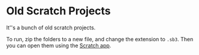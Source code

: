 # Old Scratch Projects

It''s a bunch of old scratch projects.

To run, zip the folders to a new file, and change the extension to `.sb3`. Then you can open them using the [Scratch app](https://scratch.mit.edu/download).